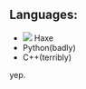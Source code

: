 ## Languages:

* ![](https://haxe.org/img/branding/haxe-logo-glyph.png) Haxe
* Python(badly)
* C++(terribly)

yep.
